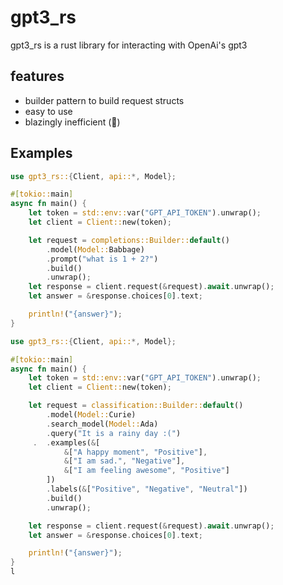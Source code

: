 # gpt3_rs

gpt3_rs is a rust library for interacting with OpenAi's gpt3

## features

- builder pattern to build request structs
- easy to use
- blazingly inefficient (:rocket:)

## Examples

```rust
use gpt3_rs::{Client, api::*, Model};

#[tokio::main]
async fn main() {
    let token = std::env::var("GPT_API_TOKEN").unwrap();
    let client = Client::new(token);

    let request = completions::Builder::default()
        .model(Model::Babbage)
        .prompt("what is 1 + 2?")
        .build()
        .unwrap();
    let response = client.request(&request).await.unwrap();
    let answer = &response.choices[0].text;

    println!("{answer}");
}
```

```rust
use gpt3_rs::{Client, api::*, Model};

#[tokio::main]
async fn main() {
    let token = std::env::var("GPT_API_TOKEN").unwrap();
    let client = Client::new(token);

    let request = classification::Builder::default()
        .model(Model::Curie)
        .search_model(Model::Ada)
        .query("It is a rainy day :(")
     .  .examples(&[
            &["A happy moment", "Positive"],
            &["I am sad.", "Negative"],
            &["I am feeling awesome", "Positive"]
        ])
        .labels(&["Positive", "Negative", "Neutral"])
        .build()
        .unwrap();

    let response = client.request(&request).await.unwrap();
    let answer = &response.choices[0].text;

    println!("{answer}");
}
l
```
